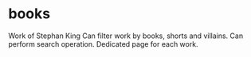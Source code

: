 # books
Work of Stephan King
Can filter work by books, shorts and villains.
Can perform search operation.
Dedicated page for each work.